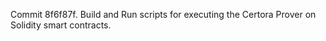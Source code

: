 Commit 8f6f87f.                    Build and Run scripts for executing the Certora Prover on Solidity smart contracts.